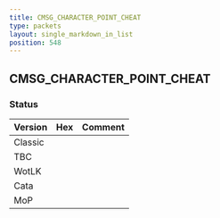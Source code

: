 ```yaml
---
title: CMSG_CHARACTER_POINT_CHEAT
type: packets
layout: single_markdown_in_list
position: 548
---
```


## CMSG_CHARACTER_POINT_CHEAT

### Status

Version    | Hex        | Comment
---------- | ---------- | ---------- 
Classic    |            |
TBC        |            |
WotLK      |            |
Cata       |            |
MoP        |            |